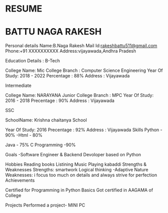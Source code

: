 # RESUME
BATTU NAGA RAKESH
==================
 
  Personal details
Name:B.Naga Rakesh
Mail Id:rakeshbattu511@gmail.com
Phone:+91 XXXXXXXXXX
Address:vijayawada,Andhra Pradesh

Education Details :
B-Tech

College Name: Mic College
Branch : Computer Science Engineering
Year Of Study: 2018 - 2022
Percentage : 88%
Address : Vijayawada

Intermediate

College Name: NARAYANA Junior College
Branch : MPC
Year Of Study: 2016 - 2018
Precentage : 90%
Address : Vijayawada


SSC

SchoolName: Krishna chaitanya School

Year Of Study: 2016
Precentage : 92%
Address : Vijayawada
Skills
Python - 90%
-Html - 80%

Java - 75%
C Programming -90%

Goals
-Software Engineer & Backend Devoloper based on Python

Hobbies
Reading books
Listining Music
Playing kabaddi
Strengths & Weaknesses
Strengths:
smartwork
Logical thinking -Adaptive Nature
Weaknesses:
i focus too much on details and always strive for perfection
Achievements

Certified for Programming in Python Basics
Got certified in AAGAMA of College

Projects
Performed a project- MINI PC
